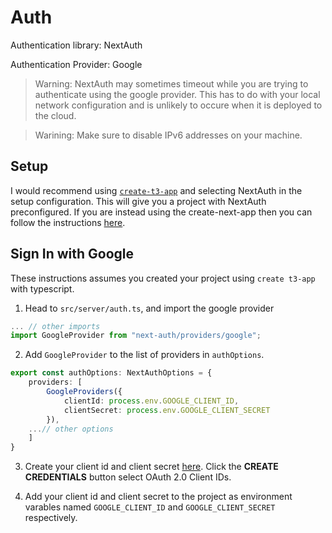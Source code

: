 # Auth

Authentication library: NextAuth

Authentication Provider: Google

> Warning: NextAuth may sometimes timeout while you are trying to authenticate using the google provider. This has to do with your local network configuration and is unlikely to occure when it is deployed to the cloud.

>Warining: Make sure to disable IPv6 addresses on your machine.

## Setup

I would recommend using [`create-t3-app`](https://create.t3.gg/en/installation) and selecting NextAuth in the setup configuration. This will give you a project with NextAuth preconfigured. If you are instead using the create-next-app then you can follow the instructions [here](https://next-auth.js.org/getting-started/example).

## Sign In with Google

These instructions assumes you created your project using `create t3-app` with typescript.

1. Head to `src/server/auth.ts`, and import the google provider

```typescript
... // other imports
import GoogleProvider from "next-auth/providers/google";
```

2. Add `GoogleProvider` to the list of providers in `authOptions`.

```typescript
export const authOptions: NextAuthOptions = {
    providers: [
        GoogleProviders({
            clientId: process.env.GOOGLE_CLIENT_ID,
            clientSecret: process.env.GOOGLE_CLIENT_SECRET
        }),
    ...// other options
    ]
}
```

3. Create your client id and client secret [here](https://console.cloud.google.com/apis/credentials). Click the **CREATE CREDENTIALS** button select OAuth 2.0 Client IDs.

4. Add your client id and client secret to the project as environment varables named `GOOGLE_CLIENT_ID` and `GOOGLE_CLIENT_SECRET` respectively.
